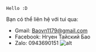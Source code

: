 ```
Hello :D 
```
Bạn có thể liên hệ với tui qua:
- Gmail: Baovn1179@gmail.com
- Facebook: Нгуен Тайский Бао
- Zalo: 0943690151
![alt](https://avatars.githubusercontent.com/u/90696342?v=4)
